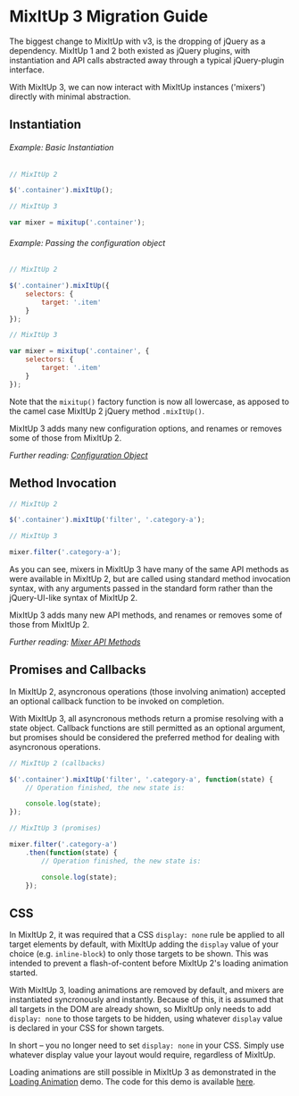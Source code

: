 # MixItUp 3 Migration Guide

The biggest change to MixItUp with v3, is the dropping of jQuery as a dependency. MixItUp 1 and 2 both existed as jQuery plugins, with instantiation and API calls abstracted away through a typical jQuery-plugin interface.

With MixItUp 3, we can now interact with MixItUp instances ('mixers') directly with minimal abstraction.

## Instantiation

###### Example: Basic Instantiation

```js
// MixItUp 2

$('.container').mixItUp();
```

```js
// MixItUp 3

var mixer = mixitup('.container');
```

###### Example: Passing the configuration object

```js
// MixItUp 2

$('.container').mixItUp({
    selectors: {
        target: '.item'
    }
});
```

```js
// MixItUp 3

var mixer = mixitup('.container', {
    selectors: {
        target: '.item'
    }
});
```

Note that the `mixitup()` factory function is now all lowercase, as apposed to the camel case MixItUp 2 jQuery method `.mixItUp()`.

MixItUp 3 adds many new configuration options, and renames or removes some of those from MixItUp 2.

*Further reading: [Configuration Object](/docs/mixitup.Config.md)*

## Method Invocation

```js
// MixItUp 2

$('.container').mixItUp('filter', '.category-a');
```
```js
// MixItUp 3

mixer.filter('.category-a');
```

As you can see, mixers in MixItUp 3 have many of the same API methods as were available in MixItUp 2, but are called using standard method invocation syntax, with any arguments passed in the standard form rather than the jQuery-UI-like syntax of MixItUp 2.

MixItUp 3 adds many new API methods, and renames or removes some of those from MixItUp 2.

*Further reading: [Mixer API Methods](/docs/mixitup.Mixer.md)*

## Promises and Callbacks

In MixItUp 2, asyncronous operations (those involving animation) accepted an optional callback function to be invoked on completion.

With MixItUp 3, all asyncronous methods return a promise resolving with a state object. Callback functions are still permitted as an optional argument, but promises should be considered the preferred method for dealing with asyncronous operations.

```js
// MixItUp 2 (callbacks)

$('.container').mixItUp('filter', '.category-a', function(state) {
    // Operation finished, the new state is:

    console.log(state);
});
```

```js
// MixItUp 3 (promises)

mixer.filter('.category-a')
    .then(function(state) {
        // Operation finished, the new state is:

        console.log(state);
    });
```

## CSS

In MixItUp 2, it was required that a CSS `display: none` rule be applied to all target elements by default, with MixItUp adding the `display` value of your choice (e.g. `inline-block`) to only those targets to be shown. This was intended to prevent a flash-of-content before MixItUp 2's loading animation started.

With MixItUp 3, loading animations are removed by default, and mixers are instantiated syncronously and instantly. Because of this, it is assumed that all targets in the DOM are already shown, so MixItUp only needs to add `display: none` to those targets to be hidden, using whatever `display` value is declared in your CSS for shown targets.

In short – you no longer need to set `display: none` in your CSS. Simply use whatever display value your layout would require, regardless of MixItUp.

Loading animations are still possible in MixItUp 3 as demonstrated in the [Loading Animation](http://demos.kunkalabs.com/mixitup/loading-animation/) demo. The code for this demo is available [here](/demos/loading-animation/).
